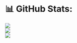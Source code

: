 # 📊 GitHub Stats:
![](https://github-readme-stats.vercel.app/api?username=marjanmokhtari&theme=dark&hide_border=false&include_all_commits=true&count_private=true)<br/>
![](https://github-readme-streak-stats.herokuapp.com/?user=marjanmokhtari&theme=dark&hide_border=false)<br/>
![](https://github-readme-stats.vercel.app/api/top-langs/?username=marjanmokhtari&theme=dark&hide_border=false&include_all_commits=true&count_private=true&layout=compact)
